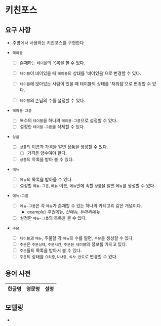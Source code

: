 # 키친포스

## 요구 사항

- 주방에서 사용하는 키친포스를 구현한다
- `테이블`
  - [ ] 존재하는 `테이블`의 목록을 볼 수 있다.
  
  - [ ] `테이블`이 비어있을 때 `테이블`의 상태를 '비어있음'으로 변경할 수 있다.
  
  - [ ] `테이블`에 앉아있는 사람이 있을 때 테이블의 상태를 '채워짐'으로 변경할 수 있다.
  
  - [ ] `테이블`의 손님의 수를 설정할 수 있다.
- `테이블-그룹`
  
  - [ ] 복수의 `테이블`을 하나의 `테이블-그룹`으로 설정할 수 있다.
  - [ ] 설정한 `테이블-그룹`을 삭제할 수 있다.
- `상품`
  
  - [ ] `상품`의 이름과 가격을 알면 상품을 생성할 수 있다.
    - [ ] 가격은 양수여야 한다.    
  - [ ] `상품`의 목록을 받아 볼 수 있다.
- `메뉴`
  
  - [ ] `메뉴`의 목록을 받아올 수 있다.
  - [ ] 설정할 `메뉴-그룹`, `메뉴` 이름, `메뉴`안에 속할 `상품`을 알면 `메뉴`를 생성할 수 있다.
- `메뉴-그룹`
  
  - [ ] `메뉴-그룹`은 각 `메뉴`가 존재할 수 있는 하나의 카테고리 같은 개념이다. 
    - example)  *추천메뉴, 신메뉴, 두마리메뉴*
  - [ ] 설정한 `메뉴-그룹`의 목록을 볼 수 있다.
- `주문`
  
  - [ ] `테이블`과 `메뉴`, 주물할 각 `메뉴`의 수를 알면, `주문`을 생성할 수 있다.
  - [ ] `주문`은 `주문상태`, `주문시간`, `주문한 테이블`의 정보를 가지고 있다.
  - [ ] `주문`들의 목록을 받아서 볼 수 있다.
  - [ ] `주문`의 상태를 `요리중`,`식사중`, `식사 완료`로 변경할 수 있다.

## 용어 사전

| 한글명 | 영문명 | 설명 |
| --- | --- | --- |

## 모델링

- 

